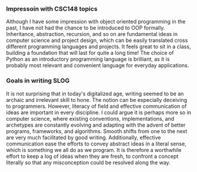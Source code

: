 ### Impressoin with CSC148 topics
Although I have some impression with object oriented programming in the past, I have not had the chance to be introduced to OOP formally. Inheritance, abstraction, recursion, and so on are fundamental ideas in computer science and project design, which can be easily translated cross different programming languages and projects. It feels great to sit in a class, building a foundation that will last for quite a long time! The choice of Python as an introductory programming language is brilliant, as it is probably most relevant and convenient language for everyday applications.

### Goals in writing SLOG
It is not surprising that in today's digitalized age, writing seemed to be an archaic and irrelevant skill to hone. The notion can be especially deceiving to programmers. However, literacy of field and effective communication of ideas are important in every discipline. I could argue it is perhaps more so in computer science, where existing conventions, implementations, and archetypes are constantly evolving and adapting with the advent of better programs, frameworks, and algorithms. Smooth shifts from one to the next are very much facilitated by good writing. Additionally, effective communication ease the efforts to convey abstract ideas in a literal sense, which is something we all do as we program. It is therefore a worthwhile effort to keep a log of ideas when they are fresh, to confront a concept literally so that any misconception could be resolved along the way. 

